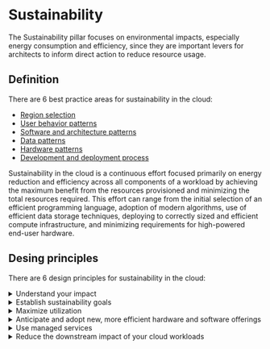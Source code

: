 # Sustainability
The Sustainability pillar focuses on environmental impacts, especially energy consumption and efficiency, since they are important levers for architects to inform direct action to reduce resource usage.

## **Definition**
There are 6 best practice areas for sustainability in the cloud:

- [Region selection](best-practices/region-selection.md)
- [User behavior patterns](best-practices/user-behavior-patterns.md)
- [Software and architecture patterns](best-practices/swe-and-arch-patterns.md)
- [Data patterns](best-practices/data-patterns.md)
- [Hardware patterns](best-practices/hardware-patterns.md)
- [Development and deployment process](best-practices/dev-and-deploy-patterns.md)

Sustainability in the cloud is a continuous effort focused primarily on energy reduction and efficiency across all components of a workload by achieving the maximum benefit from the resources provisioned and minimizing the total resources required. This effort can range from the initial selection of an efficient programming language, adoption of modern algorithms, use of efficient data storage techniques, deploying to correctly sized and efficient compute infrastructure, and minimizing requirements for high-powered end-user hardware.

## **Desing principles**
There are 6 design principles for sustainability in the cloud:
<details>
<summary>Understand your impact</summary>
<p>
Measure the impact of your cloud workload and model the future impact of your workload. Include all sources of impact, including impacts resulting from customer use of your products, and impacts resulting from their eventual decommissioning and retirement. Compare the productive output with the total impact of your cloud workloads by reviewing the resources and emissions required per unit of work. Use this data to establish key performance indicators (KPIs), evaluate ways to improve productivity while reducing impact, and estimate the impact of proposed changes over time.
</p>
</details>
<details>
<summary>Establish sustainability goals</summary>
<p>
For each cloud workload, establish long-term sustainability goals such as reducing the compute and storage resources required per transaction. Model the return on investment of sustainability improvements for existing workloads, and give owners the resources they need to invest in sustainability goals. Plan for growth, and architect your workloads so that growth results in reduced impact intensity measured against an appropriate unit, such as per user or per transaction. Goals help you support the wider sustainability goals of your business or organization, identify regressions, and prioritize areas of potential improvement.
</p>
</details>
<details>
<summary>Maximize utilization</summary>
<p>
Right-size workloads and implement efficient design to ensure high utilization and maximize the energy efficiency of the underlying hardware. Two hosts running at 30% utilization are less efficient than one host running at 60% due to baseline power consumption per host. At the same time, eliminate or minimize idle resources, processing, and storage to reduce the total energy required to power your workload.
</p>
</details>
<details>
<summary>Anticipate and adopt new, more efficient hardware and software offerings</summary>
<p>
Support the upstream improvements your partners and suppliers make to help you reduce the impact of your cloud workloads. Continually monitor and evaluate new, more efficient hardware and software offerings. Design for flexibility to allow for the rapid adoption of new efficient technologies.
</p>
</details>
<details>
<summary>Use managed services</summary>
<p>
Sharing services across a broad customer base helps maximize resource utilization, which reduces the amount of infrastructure needed to support cloud workloads. For example, customers can share the impact of common data center components like power and networking by migrating workloads to the AWS Cloud and adopting managed services, such as AWS Fargate for serverless containers, where AWS operates at scale and is responsible for their efficient operation. Use managed services that can help minimize your impact, such as automatically moving infrequently accessed data to cold storage with Amazon S3 Lifecycle configurations or Amazon EC2 Auto Scaling to adjust capacity to meet demand.
</p>
</details>
<details>
<summary>Reduce the downstream impact of your cloud workloads</summary>
<p>
Reduce the amount of energy or resources required to use your services. Reduce or eliminate the need for customers to upgrade their devices to use your services. Test using device farms to understand expected impact and test with customers to understand the actual impact from using your services.
</p>
</details>